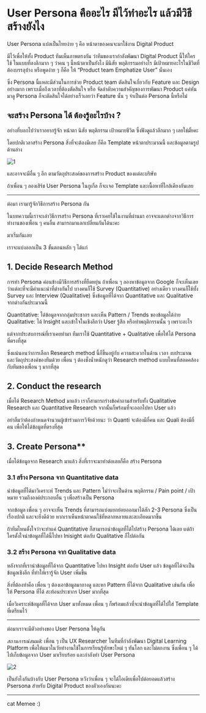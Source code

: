 # User Persona คืออะไร มีไว้ทำอะไร แล้วมีวิธีสร้างยังไง

User Persona แปลเป็นไทยง่าย ๆ คือ หน้าตาของคนจะมาใช้งาน Digital Product

มีไว้เพื่อให้ทั้ง Product ทีมเห็นภาพตรงกัน ว่าทีมของเรากำลังพัฒนา Digital Product นี้ให้ใครใช้
ในแบบที่ลงลึกมาก ๆ ว่าคน ๆ นี้หน้าตาเป็นยังไง มีนิสัย พฤติกรรมอย่างไร มีเป้าหมายอะไรในชีวิตที่ต้องบรรลุบ้าง หรือพูดง่าย ๆ ก็คือ ให้ “Product team Emphatize User” นั่นเอง

ซึ่ง Persona นี้แหละมีส่วนในการช่วย Product team ตัดสินใจเกี่ยวกับ Feature และ Design อย่างมาก เพราะเมื่อถึงเวลาที่ต้องตัดสินใจ หรือ จัดลำดับความสำคัญของการพัฒนา Product แค่หันมาดู Persona ก็จะตัดสินใจได้อย่างเร็วเลยว่า Feature นั้น ๆ จำเป็นต่อ Persona นี้หรือไม่


## จะสร้าง Persona ได้ ต้องรู้อะไรบ้าง ?

อย่างที่บอกไปว่าเราอยากรู้จัก หน้าตา นิสัย พฤติกรรม เป้าหมายชีวิต ซึ่งฟังดูแล้วลึกมาก ๆ เลยใช่มั้ยคะ 

โดยปกติเวลาสร้าง Persona สิ่งที่จะต้องมีเลย ก็คือ Template หน้าตาประมาณนี้ และข้อมูลตามรูปด้านล่าง

![1](https://i.ibb.co/T17FmXP/4.png)

และอาจจะมีอื่น ๆ อีก ตามวัตถุประสงค์ของการสร้าง Product ของแต่ละบริษัท

ถ้าเพื่อน ๆ ลองเสิร์ช User Persona ในกูเกิ้ล ก็จะเจอ Template และเนื้อหาที่ใกล้เคียงกันเลย

---

ต่อมา เรามารู้จักวิธีการสร้าง Persona กัน

ในบทความนี้เราจะเล่าวิธีการสร้าง Persona ที่เราเคยใช้ในงานที่ผ่านมา อาจจะแตกต่างจากวิธีการทำงานของเพื่อน ๆ คนอื่น สามารถมาแลกเปลี่ยนกันได้นะคะ

มาเริ่มกันเลย 

เราจะแบ่งออกเป็น 3 ขั้นตอนหลัก ๆ ได้แก่

## 1. Decide Research Method

การทำ Persona ค่อนข้างมีวิธีการสร้างที่ยืดหยุ่น ถ้าเพื่อน ๆ ลองหาข้อมูลจาก Google ก็จะเห็นเลยว่าแต่ละที่จะมีคำแนะนำที่ต่างกันไป บางคนก็ใช้ Survey (Quantitative) อย่างเดียว บางคนก็ใช้ทั้ง Survey และ Interview (Qualitative) ซึ่งข้อมูลที่ได้จาก Quantitative และ Qualitative จากต่างกันประมาณนี้

Quantitative: ได้ข้อมูลจากกลุ่มประชากร และเห็น Pattern / Trends ของข้อมูลได้ง่าย
Qualitative: ได้ Insight และเข้าใจในเชิงลึกว่า User รู้สึก หรือทำพฤติกรรมนั้น ๆ เพราะอะไร

แต่จากประสบการณ์ที่เราเคยทำมา ทีมเราใช้ Quantitative + Qualitative เพื่อให้ได้ Persona ที่ตรงที่สุด 

ซึ่งแน่นอนว่าการเลือก Research method นี้ก็ขึ้นอยู่กับ ความสะดวกในด้าน เวลา งบประมาณ และวัตถุประสงค์ของทีมด้วย เพื่อน ๆ ต้องชั่งน้ำหนักดูว่า Research method แบบไหนที่สอดคล้องกับทีมของเพื่อน ๆ มากที่สุด

## 2. Conduct the research

เมื่อได้ Research Method มาแล้ว เราก็สามารถร่างข้อคำถามสำหรับทั้ง Qualitative Research และ Quantitative Research จากนั้นก็พร้อมที่จะออกไปหา User แล้ว

อย่าลืมว่าต้องกำหนดจำนวนผู้เข้าร่วมการวิจัยด้วยนะ ว่า Quanti จะต้องมีกี่คน และ Quali ต้องมีกี่คน เพื่อให้ได้ข้อมูลที่ตรงที่สุด

## 3. Create Persona**

เมื่อได้ข้อมูลจาก Research มาแล้ว สิ่งที่เราจะมาทำต่อเลยก็คือ สร้าง Persona 

### 3.1 สร้าง Persona จาก Quantitative data

นำข้อมูลที่ได้มาวิเคราะห์ Trends และ Pattern ไม่ว่าจะเป็นด้าน พฤติกรรม / Pain point / เป้าหมาย รวมถึงองค์ประกอบอื่น ๆ เพื่อสร้างเป็น Persona

จากข้อมูล เพื่อน ๆ อาจจะเห็น Trends ที่สามารถแบ่งแยกย่อยออกมาได้สัก 2-3 Persona ซึ่งเป็นเรื่องปกติ และจะยิ่งดีด้วย หากเราเห็นหน้าตาคนใช้ที่หลากหลายและละเอียดมากขึ้น

ถ้าทีมไหนตั้งใจว่าจะทำแค่ Quantitative ก็สามารถนำข้อมูลที่ได้ไปสร้าง Persona ได้เลย แต่ถ้าใครตั้งใจนำข้อมูลที่ได้นี้ไปหา Inisight ต่อกับ Qualitative ก็ไปต่อกัน

### 3.2 สร้าง Persona จาก Qualitative data

หลังจากที่เรานำข้อมูลที่ได้จาก Quantitative ไปหา Insight ต่อกับ User แล้ว ข้อมูลที่ได้จะเป็นข้อมูลเชิงลึก ที่ทำให้เรารู้จัก User เพิ่มขึ้น

สิ่งที่ต้องทำคือ เพื่อน ๆ ต้องเอาข้อมูลมากางดู และหา Pattern ที่ได้จาก Qualitative เช่นกัน เพื่อให้ Persona ที่ได้ สะท้อนประชากร User มากที่สุด

เมื่อวิเคราะห์ข้อมูลที่ได้จาก User มาทั้งหมด เพื่อน ๆ ก็พร้อมแล้วที่จะนำข้อมูลที่ได้ไปใส่ Template ที่เตรียมไว้

---

ต่อมาเราจะมีตัวอย่างของ User Persona ให้ดูกัน

_สถานการณ์สมมติ:_
เพื่อน ๆ เป็น UX Researcher ในทีมที่กำลังพัฒนา Digital Learning Platform เพื่อให้แมวในวัยทำงานใช้ในการเรียนรู้ทักษะใหม่ ๆ ทันโลก และไม่ตกงาน ซึ่งเพื่อน ๆ ได้ไปเก็บข้อมูลจาก User มาเรียบร้อย และกำลังทำ User Persona

![2](https://i.ibb.co/C663hgK/13.png)


เป็นยังไงกันบ้างกับ User Persona หวังว่าเพื่อน ๆ จะได้ไอเดียเพื่อไปต่อยอดแล้วสร้าง Psersona สำหรับ Digital Product ของตัวเองกันนะคะ

------

cat Memee :)
